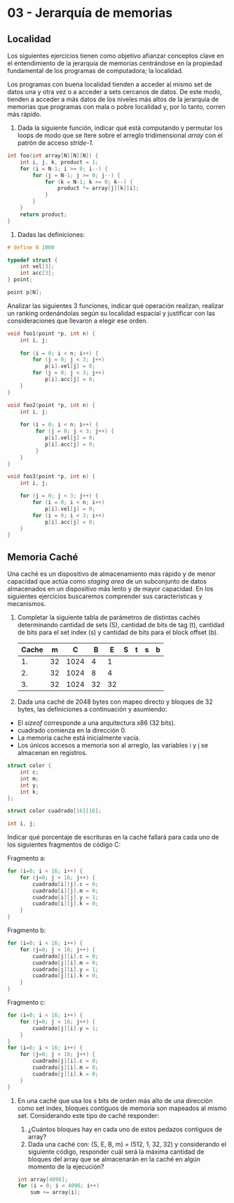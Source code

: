 # 03 - Jerarquía de memorias

## Localidad

Los siguientes ejercicios tienen como objetivo afianzar conceptos clave en el entendimiento de la jerarquía de memorias centrándose en la propiedad fundamental de los programas de computadora; la localidad.

Los programas con buena localidad tienden a acceder al mismo set de datos una y otra vez o a acceder a sets cercanos de datos. De este modo, tienden a acceder a más datos de los niveles más altos de la jerarquía de memorias que programas con mala o pobre localidad y, por lo tanto, corren más rápido.


1. Dada la siguiente función, indicar qué está computando y permutar los loops de modo que se itere sobre el arreglo tridimensional *array* con el patrón de acceso *stride-1*.

```c
int foo(int array[N][N][N]) {
    int i, j, k, product = 1;
    for (i = N-1; i >= 0; i--) {
        for (j = N-1; j >= 0; j--) {
            for (k = N-1; k >= 0; k--) {
                product *= array[j][k][i];
            }
        }
    }
    return product;
}
```

1. Dadas las definiciones:

```c
# define N 1000

typedef struct {
    int vel[3];
    int acc[3];
} point;

point p[N];
```

Analizar las siguientes 3 funciones, indicar qué operación realizan, realizar un ranking ordenándolas según su localidad espacial y justificar con las consideraciones que llevaron a elegir ese orden.

```c
void foo1(point *p, int n) {
    int i, j;
  
    for (i = 0; i < n; i++) {
        for (j = 0; j < 3; j++)
            p[i].vel[j] = 0;
        for (j = 0; j < 3; j++)
            p[i].acc[j] = 0;
    }
}

void foo2(point *p, int n) {
    int i, j;
  
    for (i = 0; i < n; i++) {
         for (j = 0; j < 3; j++) {
            p[i].vel[j] = 0;
            p[i].acc[j] = 0;
         }
    }
}

void foo3(point *p, int n) {
    int i, j;

    for (j = 0; j < 3; j++) {
        for (i = 0; i < n; i++)
            p[i].vel[j] = 0;
        for (i = 0; i < 3; i++)
            p[i].acc[j] = 0;
    }
}
```


## Memoria Caché

Una caché es un dispositivo de almacenamiento más rápido y de menor capacidad que actúa como *staging area* de un subconjunto de datos almacenados en un dispositivo más lento y de mayor capacidad. En los siguientes ejercicios buscaremos comprender sus características y mecanismos.



1. Completar la siguiente tabla de parámetros de distintas cachés determinando cantidad de sets (S), cantidad de bits de tag (t), cantidad de bits para el set index (s) y cantidad de bits para el block offset (b).

    | Cache  |  m   |  C   |  B  |  E  |  S  |  t  |  s  |  b  |
    | ------ | ---- | ---- | --- | --- | --- | --- | --- | --- |
    |   1.   |  32  | 1024 |  4  |  1  |     |     |     |     |
    |   2.   |  32  | 1024 |  8  |  4  |     |     |     |     |
    |   3.   |  32  | 1024 | 32  | 32  |     |     |     |     |

1. Dada una caché de 2048 bytes con mapeo directo y bloques de 32 bytes, las definiciones a continuación y asumiendo:

- El *sizeof* corresponde a una arquitectura x86 (32 bits).
- cuadrado comienza en la dirección 0.
- La memoria cache está inicialmente vacía.
- Los únicos accesos a memoria son al arreglo, las variables i y j se almacenan en registros.

```c
struct color {
    int c;
    int m;
    int y;
    int k;
};

struct color cuadrado[16][16];

int i, j;
```

Indicar qué porcentaje de escrituras en la caché fallará para cada uno de los siguientes fragmentos de código C:

Fragmento a:
```c
for (i=0; i < 16; i++) {
    for (j=0; j < 16; j++) {
        cuadrado[i][j].c = 0;
        cuadrado[i][j].m = 0;
        cuadrado[i][j].y = 1;
        cuadrado[i][j].k = 0;
    }
}
```

Fragmento b:
```c
for (i=0; i < 16; i++) {
    for (j=0; j < 16; j++) {
        cuadrado[j][i].c = 0;
        cuadrado[j][i].m = 0;
        cuadrado[j][i].y = 1;
        cuadrado[j][i].k = 0;
    }
}
```

Fragmento c:
```c
for (i=0; i < 16; i++) {
    for (j=0; j < 16; j++) {
        cuadrado[j][i].y = 1;
    }
}
for (i=0; i < 16; i++) {
    for (j=0; j < 16; j++) {
        cuadrado[j][i].c = 0;
        cuadrado[j][i].m = 0;
        cuadrado[j][i].k = 0;
    }
}
```

1. En una caché que usa los s bits de orden más alto de una dirección como set index, bloques contiguos de memoria son mapeados al mismo set. Considerando este tipo de caché responder:

    1. ¿Cuántos bloques hay en cada uno de estos pedazos contiguos de array?
    1. Dada una caché con: (S, E, B, m) = (512, 1, 32, 32) y considerando el siguiente código, responder cuál será la máxima cantidad de bloques del array que se almacenarán en la caché en algún momento de la ejecución?
    
    ```c
    int array[4096];
    for (i = 0; i < 4096; i++)
        sum += array[i];
    ```

